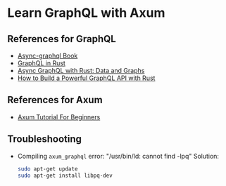 # Learn GraphQL with Axum

## References for GraphQL

- [Async-graphql Book](https://async-graphql.github.io/async-graphql/en/index.html)
- [GraphQL in Rust](https://romankudryashov.com/blog/2020/12/graphql-rust/)
- [Async GraphQL with Rust: Data and Graphs](https://commerce.nearform.com/blog/2022/data-and-graphs)
- [How to Build a Powerful GraphQL API with Rust](https://oliverjumpertz.com/blog/how-to-build-a-powerful-graphql-api-with-rust/)

## References for Axum

- [Axum Tutorial For Beginners](https://github.com/programatik29/axum-tutorial)

## Troubleshooting 

- Compiling `axum_graphql` error: "/usr/bin/ld: cannot find -lpq"
  Solution: 
  
  ```sh
  sudo apt-get update
  sudo apt-get install libpq-dev
  ```